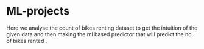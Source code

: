 # ML-projects
Here we analyse the count of bikes renting dataset to get the intuition of the given data and then making the ml based predictor that will predict the no. of bikes rented .
